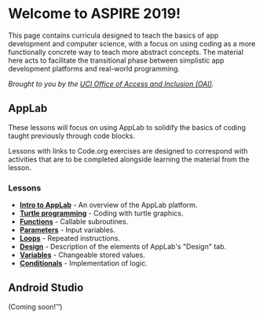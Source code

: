 # Welcome to ASPIRE 2019!

This page contains curricula designed to teach the basics of app development and computer science, with a focus on using coding as a more functionally concrete way to teach more abstract concepts. The material here acts to facilitate the transitional phase between simplistic app development platforms and real-world programming.

_Brought to you by the [UCI Office of Access and Inclusion (OAI)](https://tech.uci.edu/access/index.php)._

## AppLab

These lessons will focus on using AppLab to solidify the basics of coding taught previously through code blocks.

Lessons with links to Code.org exercises are designed to correspond with activities that are to be completed alongside learning the material from the lesson.

### Lessons

* **[Intro to AppLab](https://sBondoc.github.io/OAI-Summer-2019/pages/lessons/lesson-00.html)** - An overview of the AppLab platform.
* **[Turtle programming](https://sBondoc.github.io/OAI-Summer-2019/pages/lessons/lesson-01.html)** - Coding with turtle graphics.
* **[Functions](https://sBondoc.github.io/OAI-Summer-2019/pages/lessons/lesson-02.html)** - Callable subroutines.
* **[Parameters](https://sBondoc.github.io/OAI-Summer-2019/pages/lessons/lesson-03.html)** - Input variables.
* **[Loops](https://sBondoc.github.io/OAI-Summer-2019/pages/lessons/lesson-04.html)** - Repeated instructions.
* **[Design](https://sBondoc.github.io/OAI-Summer-2019/pages/lessons/lesson-05.html)** - Description of the elements of AppLab's "Design" tab.
* **[Variables](https://sBondoc.github.io/OAI-Summer-2019/pages/lessons/lesson-06.html)** - Changeable stored values.
* **[Conditionals](https://sBondoc.github.io/OAI-Summer-2019/pages/lessons/lesson-07.html)** - Implementation of logic.

## Android Studio

(Coming soon!™)
